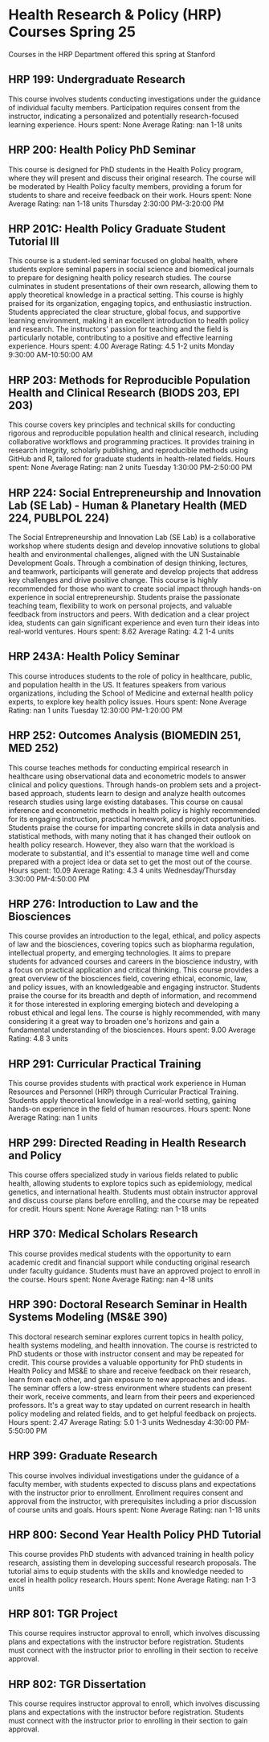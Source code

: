 # Health Research & Policy (HRP) Courses Spring 25 
Courses in the HRP Department offered this spring at Stanford
 ## HRP 199: Undergraduate Research
This course involves students conducting investigations under the guidance of individual faculty members. Participation requires consent from the instructor, indicating a personalized and potentially research-focused learning experience.
Hours spent: None
Average Rating: nan
1-18 units
## HRP 200: Health Policy PhD Seminar
This course is designed for PhD students in the Health Policy program, where they will present and discuss their original research. The course will be moderated by Health Policy faculty members, providing a forum for students to share and receive feedback on their work.
Hours spent: None
Average Rating: nan
1-18 units
Thursday 2:30:00 PM-3:20:00 PM
## HRP 201C: Health Policy Graduate Student Tutorial III
This course is a student-led seminar focused on global health, where students explore seminal papers in social science and biomedical journals to prepare for designing health policy research studies. The course culminates in student presentations of their own research, allowing them to apply theoretical knowledge in a practical setting.
This course is highly praised for its organization, engaging topics, and enthusiastic instruction. Students appreciated the clear structure, global focus, and supportive learning environment, making it an excellent introduction to health policy and research. The instructors' passion for teaching and the field is particularly notable, contributing to a positive and effective learning experience.
Hours spent: 4.00
Average Rating: 4.5
1-2 units
Monday 9:30:00 AM-10:50:00 AM
## HRP 203: Methods for Reproducible Population Health and Clinical Research (BIODS 203, EPI 203)
This course covers key principles and technical skills for conducting rigorous and reproducible population health and clinical research, including collaborative workflows and programming practices. It provides training in research integrity, scholarly publishing, and reproducible methods using GitHub and R, tailored for graduate students in health-related fields.
Hours spent: None
Average Rating: nan
2 units
Tuesday 1:30:00 PM-2:50:00 PM
## HRP 224: Social Entrepreneurship and Innovation Lab (SE Lab) - Human & Planetary Health (MED 224, PUBLPOL 224)
The Social Entrepreneurship and Innovation Lab (SE Lab) is a collaborative workshop where students design and develop innovative solutions to global health and environmental challenges, aligned with the UN Sustainable Development Goals. Through a combination of design thinking, lectures, and teamwork, participants will generate and develop projects that address key challenges and drive positive change.
This course is highly recommended for those who want to create social impact through hands-on experience in social entrepreneurship. Students praise the passionate teaching team, flexibility to work on personal projects, and valuable feedback from instructors and peers. With dedication and a clear project idea, students can gain significant experience and even turn their ideas into real-world ventures.
Hours spent: 8.62
Average Rating: 4.2
1-4 units
## HRP 243A: Health Policy Seminar
This course introduces students to the role of policy in healthcare, public, and population health in the US. It features speakers from various organizations, including the School of Medicine and external health policy experts, to explore key health policy issues.
Hours spent: None
Average Rating: nan
1 units
Tuesday 12:30:00 PM-1:20:00 PM
## HRP 252: Outcomes Analysis (BIOMEDIN 251, MED 252)
This course teaches methods for conducting empirical research in healthcare using observational data and econometric models to answer clinical and policy questions. Through hands-on problem sets and a project-based approach, students learn to design and analyze health outcomes research studies using large existing databases.
This course on causal inference and econometric methods in health policy is highly recommended for its engaging instruction, practical homework, and project opportunities. Students praise the course for imparting concrete skills in data analysis and statistical methods, with many noting that it has changed their outlook on health policy research. However, they also warn that the workload is moderate to substantial, and it's essential to manage time well and come prepared with a project idea or data set to get the most out of the course.
Hours spent: 10.09
Average Rating: 4.3
4 units
Wednesday/Thursday 3:30:00 PM-4:50:00 PM
## HRP 276: Introduction to Law and the Biosciences
This course provides an introduction to the legal, ethical, and policy aspects of law and the biosciences, covering topics such as biopharma regulation, intellectual property, and emerging technologies. It aims to prepare students for advanced courses and careers in the bioscience industry, with a focus on practical application and critical thinking.
This course provides a great overview of the biosciences field, covering ethical, economic, law, and policy issues, with an knowledgeable and engaging instructor. Students praise the course for its breadth and depth of information, and recommend it for those interested in exploring emerging biotech and developing a robust ethical and legal lens. The course is highly recommended, with many considering it a great way to broaden one's horizons and gain a fundamental understanding of the biosciences.
Hours spent: 9.00
Average Rating: 4.8
3 units
## HRP 291: Curricular Practical Training
This course provides students with practical work experience in Human Resources and Personnel (HRP) through Curricular Practical Training. Students apply theoretical knowledge in a real-world setting, gaining hands-on experience in the field of human resources.
Hours spent: None
Average Rating: nan
1 units
## HRP 299: Directed Reading in Health Research and Policy
This course offers specialized study in various fields related to public health, allowing students to explore topics such as epidemiology, medical genetics, and international health. Students must obtain instructor approval and discuss course plans before enrolling, and the course may be repeated for credit.
Hours spent: None
Average Rating: nan
1-18 units
## HRP 370: Medical Scholars Research
This course provides medical students with the opportunity to earn academic credit and financial support while conducting original research under faculty guidance. Students must have an approved project to enroll in the course.
Hours spent: None
Average Rating: nan
4-18 units
## HRP 390: Doctoral Research Seminar in Health Systems Modeling (MS&E 390)
This doctoral research seminar explores current topics in health policy, health systems modeling, and health innovation. The course is restricted to PhD students or those with instructor consent and may be repeated for credit.
This course provides a valuable opportunity for PhD students in Health Policy and MS&E to share and receive feedback on their research, learn from each other, and gain exposure to new approaches and ideas. The seminar offers a low-stress environment where students can present their work, receive comments, and learn from their peers and experienced professors. It's a great way to stay updated on current research in health policy modeling and related fields, and to get helpful feedback on projects.
Hours spent: 2.47
Average Rating: 5.0
1-3 units
Wednesday 4:30:00 PM-5:50:00 PM
## HRP 399: Graduate Research
This course involves individual investigations under the guidance of a faculty member, with students expected to discuss plans and expectations with the instructor prior to enrollment. Enrollment requires consent and approval from the instructor, with prerequisites including a prior discussion of course units and goals.
Hours spent: None
Average Rating: nan
1-18 units
## HRP 800: Second Year Health Policy PHD Tutorial
This course provides PhD students with advanced training in health policy research, assisting them in developing successful research proposals. The tutorial aims to equip students with the skills and knowledge needed to excel in health policy research.
Hours spent: None
Average Rating: nan
1-3 units
## HRP 801: TGR Project
This course requires instructor approval to enroll, which involves discussing plans and expectations with the instructor before registration. Students must connect with the instructor prior to enrolling in their section to receive approval.
## HRP 802: TGR Dissertation
This course requires instructor approval to enroll, which involves discussing plans and expectations with the instructor before registration. Students must connect with the instructor prior to enrolling in their section to gain approval.